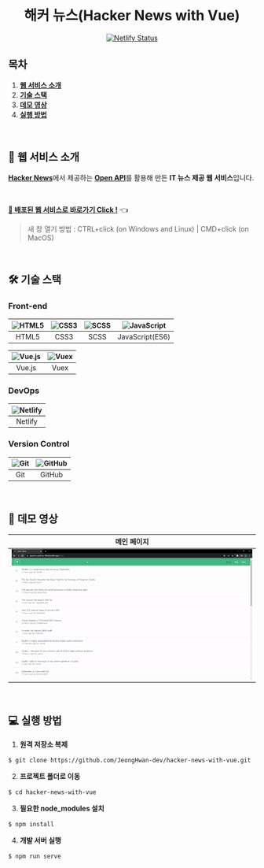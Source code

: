 <div align="center">
  <br />
  <br />
  <h1>해커 뉴스(Hacker News with Vue)</h1>
  <a href="https://app.netlify.com/sites/objective-ptolemy-5bfe5d/deploys">
    <img src="https://api.netlify.com/api/v1/badges/9569c188-5c77-4baa-bc4e-fbda92e35385/deploy-status" alt="Netlify Status" />
  </a>
  <br />
</div>

## 목차

1. [**웹 서비스 소개**](#1)
2. [**기술 스택**](#2)
3. [**데모 영상**](#3)
4. [**실행 방법**](#4)

<br />

<div id='1'></div>

## 💁 웹 서비스 소개

[**Hacker News**](https://news.ycombinator.com/)에서 제공하는 [**Open API**](https://github.com/tastejs/hacker-news-pwas/blob/master/docs/api.md)를 활용해 만든 **IT 뉴스 제공 웹 서비스**입니다.

<br />

[**🔗 배포된 웹 서비스로 바로가기 Click !**](https://objective-ptolemy-5bfe5d.netlify.app/news) 👈

> 새 창 열기 방법 : CTRL+click (on Windows and Linux) | CMD+click (on MacOS)

<br />

<div id='2'></div>

## 🛠 기술 스택

### **Front-end**

| <img src="https://profilinator.rishav.dev/skills-assets/html5-original-wordmark.svg" alt="HTML5" width="50px" height="50px" /> | <img src="https://profilinator.rishav.dev/skills-assets/css3-original-wordmark.svg" alt="CSS3" width="50px" height="50px" /> | <img src="https://profilinator.rishav.dev/skills-assets/sass-original.svg" alt="SCSS" width="50px" height="50px" /> | <img src="https://profilinator.rishav.dev/skills-assets/javascript-original.svg" alt="JavaScript" width="50px" height="50px" /> |
| :----------------------------------------------------------------------------------------------------------------------------: | :--------------------------------------------------------------------------------------------------------------------------: | :-----------------------------------------------------------------------------------------------------------------: | ------------------------------------------------------------------------------------------------------------------------------- |
|                                                             HTML5                                                              |                                                             CSS3                                                             |                                                        SCSS                                                         | JavaScript(ES6)                                                                                                                 |

| <img src="https://profilinator.rishav.dev/skills-assets/vuejs-original-wordmark.svg" alt="Vue.js" width="50px" height="50px" /> | <img src="https://yamoo9.github.io/vuex/images/vuex.png" alt="Vuex" width="50px" height="50px" /> |
| :-----------------------------------------------------------------------------------------------------------------------------: | :-----------------------------------------------------------------------------------------------: |
|                                                             Vue.js                                                              |                                               Vuex                                                |

### **DevOps**

| <img src="https://seeklogo.com/images/N/netlify-logo-758722CDF4-seeklogo.com.png" alt="Netlify" width="50px" height="50px" /> |
| :---------------------------------------------------------------------------------------------------------------------------: |
|                                                            Netlify                                                            |

### **Version Control**

| <img src="https://profilinator.rishav.dev/skills-assets/git-scm-icon.svg" alt="Git" width="50px" height="50px" /> | <img src="https://cdn.jsdelivr.net/npm/simple-icons@3.0.1/icons/github.svg" alt="GitHub" width="50px" height="50px" /> |
| :---------------------------------------------------------------------------------------------------------------: | :--------------------------------------------------------------------------------------------------------------------: |
|                                                        Git                                                        |                                                         GitHub                                                         |

<br />

<div id='3'></div>

## 🎥 데모 영상

|                    메인 페이지                    |
| :-----------------------------------------------: |
| <img src="./readme_assets/demo.gif" alt="Demo" /> |

<br />

<div id='4'></div>

## 💻 실행 방법

1. **원격 저장소 복제**

```bash
$ git clone https://github.com/JeongHwan-dev/hacker-news-with-vue.git
```

2. **프로젝트 폴더로 이동**

```bash
$ cd hacker-news-with-vue
```

3. **필요한 node_modules 설치**

```bash
$ npm install
```

4. **개발 서버 실행**

```bash
$ npm run serve
```
